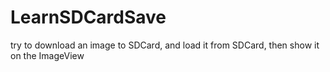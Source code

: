 # LearnSDCardSave
try to download an image to SDCard, and load it from SDCard, then show it on the ImageView 
